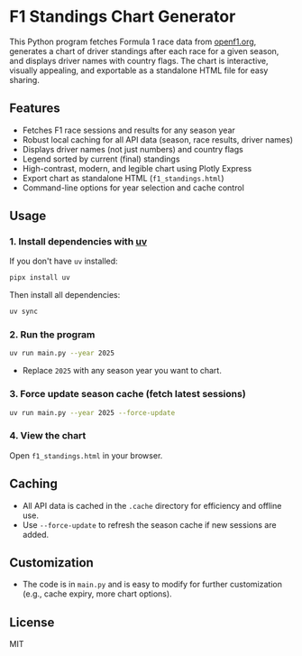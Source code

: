 # F1 Standings Chart Generator

This Python program fetches Formula 1 race data from [openf1.org](https://openf1.org), generates a chart of driver standings after each race for a given season, and displays driver names with country flags. The chart is interactive, visually appealing, and exportable as a standalone HTML file for easy sharing.

## Features

- Fetches F1 race sessions and results for any season year
- Robust local caching for all API data (season, race results, driver names)
- Displays driver names (not just numbers) and country flags
- Legend sorted by current (final) standings
- High-contrast, modern, and legible chart using Plotly Express
- Export chart as standalone HTML (`f1_standings.html`)
- Command-line options for year selection and cache control

## Usage

### 1. Install dependencies with [uv](https://github.com/astral-sh/uv)

If you don't have `uv` installed:

```sh
pipx install uv
```

Then install all dependencies:

```sh
uv sync
```

### 2. Run the program

```sh
uv run main.py --year 2025
```
- Replace `2025` with any season year you want to chart.

### 3. Force update season cache (fetch latest sessions)

```sh
uv run main.py --year 2025 --force-update
```

### 4. View the chart

Open `f1_standings.html` in your browser.

## Caching

- All API data is cached in the `.cache` directory for efficiency and offline use.
- Use `--force-update` to refresh the season cache if new sessions are added.

## Customization

- The code is in `main.py` and is easy to modify for further customization (e.g., cache expiry, more chart options).

## License

MIT
